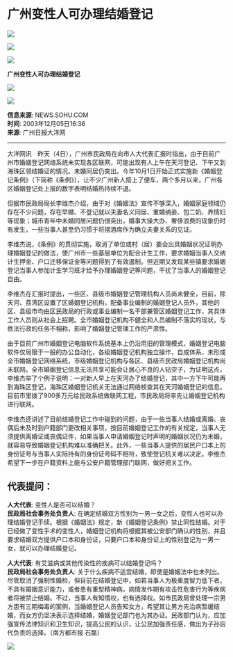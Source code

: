 # 广州变性人可办理结婚登记

![](https://images.sohu.com/ccc.gif)

![](https://images.sohu.com/uiue/sohu_logo/2005/sohu_logo2.gif)

[![](https://images.sohu.com/uiue/sohu_logo/2005/news_logo2.gif)](https://news.sohu.com)

**广州变性人可办理结婚登记**

![](https://images.sohu.com/ccc.gif)

![](https://images.sohu.com/ccc.gif)

**信息来源**: NEWS.SOHU.COM  
**时间**: 2003年12月05日16:36  
**来源**: 广州日报大洋网  

---

大洋网讯　昨天（4日），广州市民政局在向市人大代表汇报时指出，由于目前广州市婚姻登记网络系统未实现各区联网，可能出现有人上午在天河登记、下午又到海珠区领结婚证的情况。未婚同居仍突出。今年10月1日开始正式实施新《婚姻登记条例》（下简称《条例》），让不少广州新人搭上了便车，两个多月以来，广州各区婚姻登记处上报的数字表明结婚热持续不退。  

但据市民政局局长李维杰介绍，由于对《婚姻法》宣传不够深入，婚姻家庭领域仍存在不少问题，存在早婚、不登记就以夫妻名义同居、重婚纳妾、包二奶、养情妇等现象；城市青年中未婚同居问题仍很突出，婚事大操大办、奢侈浪费的现象仍时有发生，一些当事人甚至仍习惯于将摆酒席作为确立夫妻关系的见证。

李维杰说，《条例》的贯彻实施，取消了单位或村（居）委会出具婚姻状况证明办理婚姻登记的做法，使广州市一些基层单位为配合计生工作，要求婚姻当事人交纳计生押金、户口迁移保证金等问题得到了有效遏制。但近期又发现某些镇要求婚姻登记当事人参加计生学习班才给予办理婚姻登记等问题，干扰了当事人的婚姻登记自由。

李维杰在汇报时提出，一些区、县级市婚姻登记管理机构人员尚未健全，目前，除天河、荔湾区设置了区婚姻登记机构，配备事业编制的婚姻登记人员外，其他的区、县级市均由区民政局的行政或事业编制一名干部兼管区婚姻登记工作，其具体工作人员则从社会上招聘。全市婚姻登记机构不健全和人员编制不落实的现状，与依法行政的任务不相称，影响了婚姻登记管理工作的严肃性。

由于目前广州市婚姻登记电脑软件系统基本上仍沿用旧的管理模式，婚姻登记电脑软件仅局限于一般的办公自动化，各级婚姻登记机构独立操作，自成体系，未形成全市婚姻登记网络系统，市级婚姻登记机构与各区、县级市民政局婚姻登记机构尚未联网。全市婚姻登记信息无法共享可能会让居心不良的人钻空子，为证明这点，李维杰举了个例子说明：一对新人早上在天河办了结婚登记，其中一方下午可能再到海珠区登记，海珠区婚姻登记机关无法通过网络核查其在天河婚姻登记的信息。目前市里拨了900多万元给民政系统做联网工程，市民政局将率先让婚姻登记机构进行联网。

李维杰还讲述了目前结婚登记工作中碰到的问题，由于一些当事人结婚或离婚、丧偶后未及时到户籍部门更改相关事项，按目前婚姻登记工作的有关规定，当事人无须提供离婚证或丧偶证件，如果当事人申请婚姻登记时声明的婚姻状况仍为未婚，就容易导致婚姻登记机构难以准确把关。此外，一些当事人提供的居民户口本上的身份证号与当事人实际持有的身份证号码不相符，致使登记机关难以决定。李维杰希望下一步在户籍资料上能与公安户籍管理部门联网，做好把关工作。

## 代表提问：

**人大代表**: 变性人是否可以结婚？  
**民政局社会事务处负责人**: 在确定结婚双方性别为一男一女之后，变性人也可以办理结婚登记手续。根据《婚姻法》规定，新《婚姻登记条例》禁止同性结婚。对于已经做了变性手术的变性人，婚姻登记机构将根据其被公安部门确认的性别，并且要求结婚双方提供户口本和身份证，只要户口本和身份证上的性别登记为一男一女，就可以办理结婚登记。

**人大代表**: 有艾滋病或其他传染性的疾病可以结婚登记吗？  
**民政局社会事务处负责人**: 关于什么疾病不适宜结婚，即使是婚姻法中也未列出。尽管取消了强制性婚检，但目前在结婚登记中，如若当事人为极重度智力低下者，不具有婚姻意识能力，或者患有重型精神病，病情发作期有攻击性危害行为等疾病者将被禁止结婚。不过，当事人有知情权，也有选择权。如市民政局曾处理一宗男方患有三期梅毒的案例，当婚姻登记人员告知女方，希望其让男方先治病暂缓结婚，而女方仍坚决表示选择结婚，婚姻登记部门也为其办证。民政部门认为，应加强宣传法律知识和卫生知识，提高公民的认识，让公民加强责任感，做出为子孙后代负责的选择。（南方都市报 石磊）

![](https://images.sohu.com/ccc.gif)